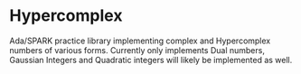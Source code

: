 # Hypercomplex
Ada/SPARK practice library implementing complex and Hypercomplex numbers of various forms. Currently only implements Dual numbers, Gaussian Integers and Quadratic integers will likely be implemented as well. 


